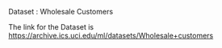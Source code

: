 Dataset : Wholesale Customers

The link for the Dataset is https://archive.ics.uci.edu/ml/datasets/Wholesale+customers
